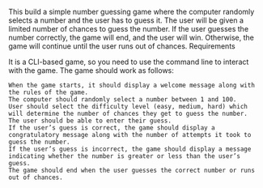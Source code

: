This build a simple number guessing game where the computer randomly selects a number and the user has to guess it. The user will be given a limited number of chances to guess the number. If the user guesses the number correctly, the game will end, and the user will win. Otherwise, the game will continue until the user runs out of chances.
Requirements

It is a CLI-based game, so you need to use the command line to interact with the game. The game should work as follows:

    When the game starts, it should display a welcome message along with the rules of the game.
    The computer should randomly select a number between 1 and 100.
    User should select the difficulty level (easy, medium, hard) which will determine the number of chances they get to guess the number.
    The user should be able to enter their guess.
    If the user’s guess is correct, the game should display a congratulatory message along with the number of attempts it took to guess the number.
    If the user’s guess is incorrect, the game should display a message indicating whether the number is greater or less than the user’s guess.
    The game should end when the user guesses the correct number or runs out of chances.
